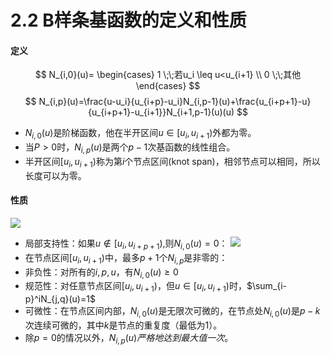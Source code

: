 # 2.2 B样条基函数的定义和性质


#### 定义
$$
N_{i,0}(u)=
\begin{cases}
    1 \;\;若u_i \leq u<u_{i+1} \\
    0 \;\;其他
\end{cases}
$$
$$
N_{i,p}(u)=\frac{u-u_i}{u_{i+p}-u_i}N_{i,p-1}(u)+\frac{u_{i+p+1}-u}{u_{i+p+1}-u_{i+1}}N_{i+1,p-1}(u)(u)
$$
- $N_{i,0}(u)$是阶梯函数，他在半开区间$u \in [u_i,u_{i+1})$外都为零。
- 当$P>0$时，$N_{i,p}(u)$是两个$p-1$次基函数的线性组合。
- 半开区间$[u_i,u_{i+1})$称为第$i$个节点区间(knot span)，相邻节点可以相同，所以长度可以为零。
#### 性质
![](/Nurbs/1682347126100.jpg)
- 局部支持性：如果$u \notin [u_i,u_{i+p+1})$,则$N_{i,0}(u)=0$：
![](/Nurbs/1682347208289.jpg)
- 在节点区间$[u_i,u_{i+1})$中，最多$p+1$个$N_{i,p}$是非零的：
- 非负性：对所有的$i,p,u$，有$N_{i,0}(u) \geq 0$
- 规范性：对任意节点区间$[u_i,u_{i+1})$，但$u \in [u_i,u_{i+1})$时，$\sum_{i-p}^iN_{j,q}(u)=1$
- 可微性：在节点区间内部，$N_{i,0}(u)$是无限次可微的，在节点处$N_{i,0}(u)$是$p-k$次连续可微的，其中$k$是节点的重复度（最低为1）。
- 除$p=0$的情况以外，$N_{i,p}(u)严格地达到最大值一次$。
